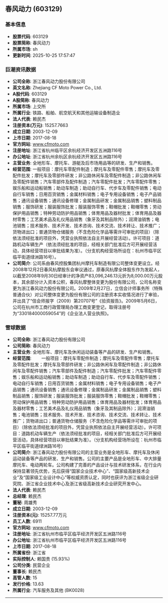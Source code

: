 ## 春风动力 (603129)

### 基本信息

- **股票代码**: 603129
- **股票简称**: 春风动力
- **所属市场**: sh
- **更新时间**: 2025-10-25 17:57:47

### 巨潮资讯数据

- **公司全称**: 浙江春风动力股份有限公司
- **英文名称**: Zhejiang CF Moto Power Co., Ltd.
- **A股代码**: 603129
- **A股简称**: 春风动力
- **所属市场**: 上交所
- **所属行业**: 铁路、船舶、航空航天和其他运输设备制造业
- **法人代表**: 赖民杰
- **注册资本(万元)**: 15257.7663
- **成立日期**: 2003-12-09
- **上市日期**: 2017-08-18
- **官方网站**: www.cfmoto.com
- **注册地址**: 浙江省杭州临平区余杭经济开发区五洲路116号
- **办公地址**: 浙江省杭州余杭区余杭经济开发区五洲路116号
- **主营业务**: 全地形车、摩托车、游艇及后市场用品等的研发、生产和销售。
- **经营范围**: 一般项目：摩托车零配件制造；摩托车及零配件零售；摩托车及零配件批发；摩托车及零部件研发；非公路休闲车及零配件制造；非公路休闲车及零配件销售；汽车零部件及配件制造；汽车零配件批发；汽车零配件零售；娱乐船和运动船销售；助动车制造；助动自行车、代步车及零配件销售；电动自行车销售；日用百货销售；金属材料销售；电子专用设备销售；电子产品销售；通讯设备销售；通讯设备修理；金属制品研发；金属制品销售；塑料制品销售；服饰研发；服装服饰批发；服装服饰零售；鞋帽批发；鞋帽零售；劳动保护用品销售；特种劳动防护用品销售；体育用品及器材批发；体育用品及器材零售；工艺美术品及礼仪用品销售（象牙及其制品除外）；润滑油销售；电池销售；技术服务、技术开发、技术咨询、技术交流、技术转让、技术推广；货物进出口；普通货物仓储服务（不含危险化学品等需许可审批的项目）（除依法须经批准的项目外，凭营业执照依法自主开展经营活动）。许可项目：道路机动车辆生产（依法须经批准的项目，经相关部门批准后方可开展经营活动，具体经营项目以审批结果为准）。（分支机构经营场所设在：杭州市临平区临平街道绿洲路16号）。
- **公司简介**: 公司系由春风控股集团杭州摩托车制造有限公司整体变更设立。经2008年12月2日春风杭摩股东会审议通过，原春风杭摩全体股东作为发起人，以截至2008年9月30日经审计的净资产83,096,246.13元折为8,000.00万元股本，其余部分计入资本公积，春风杭摩整体变更为股份有限公司，公司名称变更为浙江春风动力股份有限公司。2009年2月27日，立信会计师事务所（特殊普通合伙）对公司整体变更为股份有限公司的注册资本实收情况进行了审验，并出具了“信会师报字（2009）第20707号”《验资报告》。2009年5月6日，公司在杭州市工商行政管理局办理工商变更登记，取得注册号为“330184000059054”的《企业法人营业执照》。

### 雪球数据

- **公司全称**: 浙江春风动力股份有限公司
- **公司简称**: 春风动力
- **主营业务**: 全地形车、摩托车及休闲运动装备等产品的研发、生产和销售。
- **经营范围**: 　　一般项目：摩托车零配件制造；摩托车及零配件零售；摩托车及零配件批发；摩托车及零部件研发；非公路休闲车及零配件制造；非公路休闲车及零配件销售；汽车零部件及配件制造；汽车零配件批发；汽车零配件零售；娱乐船和运动船销售；助动车制造；助动自行车、代步车及零配件销售；电动自行车销售；日用百货销售；金属材料销售；电子专用设备销售；电子产品销售；通讯设备销售；通讯设备修理；金属制品研发；金属制品销售；塑料制品销售；服饰研发；服装服饰批发；服装服饰零售；鞋帽批发；鞋帽零售；劳动保护用品销售；特种劳动防护用品销售；体育用品及器材批发；体育用品及器材零售；工艺美术品及礼仪用品销售（象牙及其制品除外）；润滑油销售；电池销售；技术服务、技术开发、技术咨询、技术交流、技术转让、技术推广；货物进出口；普通货物仓储服务（不含危险化学品等需许可审批的项目）（除依法须经批准的项目外，凭营业执照依法自主开展经营活动）。许可项目：道路机动车辆生产（依法须经批准的项目，经相关部门批准后方可开展经营活动，具体经营项目以审批结果为准）。（分支机构经营场所设在：杭州市临平区临平街道绿洲路16号）
- **公司简介**: 浙江春风动力股份有限公司的主营业务是全地形车、摩托车及休闲运动装备等产品的研发、生产和销售。公司的主要产品是全地形车、中大排量摩托车、电动两轮车。公司构建了完善的产品设计与技术研发体系，在行业内保持显著领先优势，先后获得“国家企业技术中心”、“国家级高新技术企业”及“国家级工业设计中心”等权威资质认定，同时也获评为浙江省级企业研究院、浙江省企业技术中心及浙江省级高新技术企业研究开发中心。
- **法人代表**: 赖民杰
- **总经理**: 赖民杰
- **董秘**: 周雄秀
- **成立日期**: 2003-12-09
- **注册资本(元)**: 15257.77万元
- **员工人数**: 6911
- **官方网站**: www.cfmoto.com
- **注册地址**: 浙江省杭州市临平区临平经济开发区五洲路116号
- **办公地址**: 浙江省杭州市临平区临平经济开发区五洲路116号
- **上市日期**: 2017-08-18
- **所属省份**: 浙江省
- **实际控制人**: 赖国贵 (15.93%)
- **公司分类**: 民营企业
- **董事长**: 赖民杰
- **高管人数**: 15
- **发行价格**: 13.63
- **所属行业**: 汽车服务及其他 (BK0028)

---